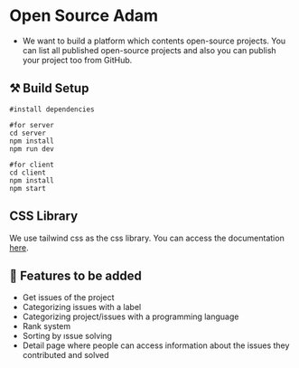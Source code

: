 # Open Source Adam

- We want to build a platform which contents open-source projects. You can list all published open-source projects and also you can publish your project too from GitHub.



## ⚒️ Build Setup 
```
#install dependencies

#for server
cd server
npm install 
npm run dev

#for client
cd client
npm install
npm start

```
## CSS Library
We use tailwind css as the css library. You can access the documentation [here](https://tailwindcss.com/docs).


## 📙 Features to be added
- Get issues of the project
- Categorizing issues with a label
- Categorizing project/issues with a programming language
- Rank system
- Sorting by ıssue solving 
- Detail page where people can access information about the issues they contributed and solved
